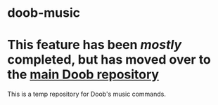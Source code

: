 # doob-music
# This feature has been *mostly* completed, but has moved over to the [main Doob repository](https://github.com/DoobDev/Doob)

This is a temp repository for Doob's music commands.
